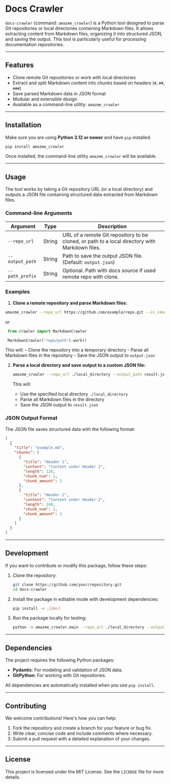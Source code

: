 # Docs Crawler

`docs-crawler` (command: `amazme_crowler`) is a Python tool designed to parse Git repositories or local directories
containing Markdown files. It allows extracting content from Markdown files, organizing it into structured JSON, and
saving the output. This tool is particularly useful for processing documentation repositories.

---

## Features

- Clone remote Git repositories or work with local directories
- Extract and split Markdown content into chunks based on headers (`#`, `##`, `###`)
- Save parsed Markdown data in JSON format
- Modular and extensible design
- Available as a command-line utility: `amazme_crowler`

---

## Installation

Make sure you are using **Python 3.12 or newer** and have `pip` installed.

   ```bash
   pip install amazme_crowler
   ```

Once installed, the command-line utility `amazme_crowler` will be available.

---

## Usage

The tool works by taking a Git repository URL (or a local directory) and outputs a JSON file containing structured data
extracted from Markdown files.

### Command-line Arguments

| Argument        | Type   | Description                                                                                    |
|-----------------|--------|------------------------------------------------------------------------------------------------|
| `--repo_url`    | String | URL of a remote Git repository to be cloned, or path to a local directory with Markdown files. |
| `--output_path` | String | Path to save the output JSON file. (Default: `output.json`)                                    |
| `--path_prefix` | String | Optional. Path with docs source if used remote repo with clone.                                |

### Examples

1. **Clone a remote repository and parse Markdown files:**

```bash
amazme_crowler --repo_url https://github.com/example/repo.git --is_remote
```
   or
   
```python
 from crawler import MarkdownCrawler

 MarkdownCrawler("repo/path").work()
   ```

   This will:
    - Clone the repository into a temporary directory
    - Parse all Markdown files in the repository
    - Save the JSON output to `output.json`

2. **Parse a local directory and save output to a custom JSON file:**

   ```bash
   amazme_crowler --repo_url ./local_directory --output_path result.json
   ```

   This will:
    - Use the specified local directory `./local_directory`
    - Parse all Markdown files in the directory
    - Save the JSON output to `result.json`

### JSON Output Format

The JSON file saves structured data with the following format:

```json
[
  {
    "title": "example.md",
    "chunks": [
      {
        "title": "Header 1",
        "content": "Content under Header 1",
        "length": 120,
        "chunk_num": 1,
        "chunk_amount": 2
      },
      {
        "title": "Header 2",
        "content": "Content under Header 2",
        "length": 240,
        "chunk_num": 2,
        "chunk_amount": 2
      }
    ]
  }
]
```

---

## Development

If you want to contribute or modify this package, follow these steps:

1. Clone the repository:

   ```bash
   git clone https://github.com/your/repository.git
   cd docs-crawler
   ```

2. Install the package in editable mode with development dependencies:

   ```bash
   pip install -e .[dev]
   ```

3. Run the package locally for testing:

   ```bash
   python -m amazme_crowler.main --repo_url ./local_directory --output_path test_output.json
   ```

---

## Dependencies

The project requires the following Python packages:

- **Pydantic**: For modeling and validation of JSON data.
- **GitPython**: For working with Git repositories.

All dependencies are automatically installed when you use `pip install`.

---

## Contributing

We welcome contributions! Here's how you can help:

1. Fork the repository and create a branch for your feature or bug fix.
2. Write clear, concise code and include comments where necessary.
3. Submit a pull request with a detailed explanation of your changes.

---

## License

This project is licensed under the MIT License. See the `LICENSE` file for more details.
